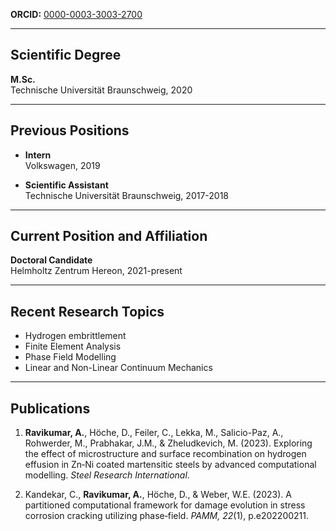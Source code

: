 **ORCID:** [0000-0003-3003-2700](https://orcid.org/0000-0003-3003-2700)

---

## Scientific Degree

**M.Sc.**  
Technische Universität Braunschweig, 2020

---

## Previous Positions

- **Intern**  
  Volkswagen, 2019

- **Scientific Assistant**  
  Technische Universität Braunschweig, 2017-2018

---

## Current Position and Affiliation

**Doctoral Candidate**  
Helmholtz Zentrum Hereon, 2021-present

---

## Recent Research Topics

- Hydrogen embrittlement
- Finite Element Analysis
- Phase Field Modelling
- Linear and Non-Linear Continuum Mechanics

---

## Publications

1. **Ravikumar, A.**, Höche, D., Feiler, C., Lekka, M., Salicio-Paz, A., Rohwerder, M., Prabhakar, J.M., & Zheludkevich, M. (2023). Exploring the effect of microstructure and surface recombination on hydrogen effusion in Zn‐Ni coated martensitic steels by advanced computational modelling. *Steel Research International*.

2. Kandekar, C., **Ravikumar, A.**, Höche, D., & Weber, W.E. (2023). A partitioned computational framework for damage evolution in stress corrosion cracking utilizing phase‐field. *PAMM, 22*(1), p.e202200211.
